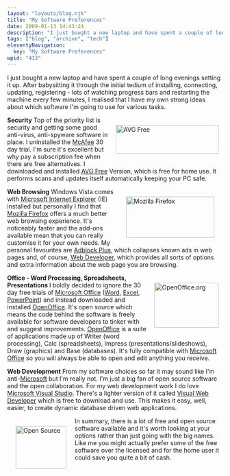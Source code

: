 ```yaml
---
layout: "layouts/blog.njk"
title: "My Software Preferences"
date: 2009-01-13 14:43:24
description: "I just bought a new laptop and have spent a couple of long evenings setting it up"
tags: ["blog", "archive", "tech"]
eleventyNavigation:
  key: "My Software Preferences"
wpid: "413"
---
```


I just bought a new laptop and have spent a couple of long evenings setting it up. After babysitting it through the initial tedium of installing, connecting, updating, registering - lots of watching progress bars and restarting the machine every few minutes, I realised that I have my own strong ideas about which software I'm going to use for various tasks.

<a href="https://free.avg.com/" target="_blank"><img class="alignright" style="float: right;border: 0;margin-left: 10px;margin-right: 10px;margin-top: 20px;margin-bottom: 20px" src="https://free.avg.com/stc/tpl/crp/img/frt/avg_logo_en.gif" alt="AVG Free" width="240" height="67" /></a><strong>Security</strong>
Top of the priority list is security and getting some good anti-virus, anti-spyware software in place. I uninstalled the <a href="https://www.mcafee.com/" target="_blank">McAfee</a> 30 day trial. I'm sure it's excellent but why pay a subscription fee when there are free alternatives. I downloaded and installed <a href="https://free.avg.com/" target="_blank">AVG Free</a> Version, which is free for home use. It performs scans and updates itself automatically keeping your PC safe.

<a href="https://www.mozilla-europe.org/en/firefox/" target="_blank"><img class="alignright" style="border: 0pt none;margin: 20px;float: right" src="https://www.mozilla-europe.org/img/image-library/firefox-wordmark-horizontal_small.png" alt="Mozilla Firefox" width="206" height="96" /></a><strong>Web Browsing</strong>
Windows Vista comes with <a href="https://www.microsoft.com/windows/products/winfamily/ie/default.mspx" target="_blank">Microsoft Internet Explorer</a> (IE) installed but personally I find that <a href="https://www.mozilla-europe.org/en/firefox/" target="_blank">Mozilla Firefox</a> offers a much better web browsing experience. It's noticeably faster and the add-ons available mean that you can really customise it for your own needs. My personal favourites are <a href="https://addons.mozilla.org/en-US/firefox/addon/1865" target="_blank">Adblock Plus</a>, which collapses known ads in web pages and, of course, <a href="https://addons.mozilla.org/en-US/firefox/addon/60" target="_blank">Web Developer</a>, which provides all sorts of options and extra information about the web page you are browsing.

<a href="https://www.openoffice.org/" target="_blank"><img class="alignright" style="border: 0;float: right;margin-left: 10px;margin-right: 10px;margin-top: 20px;margin-bottom: 20px" src="https://why.openoffice.org/images/why_home.gif" alt="OpenOffice.org" width="150" height="105" /></a><strong>Office - Word Processing, Spreadsheets, Presentations
</strong>I boldly decided to ignore the 30 day free trials of <a href="https://office.microsoft.com/" target="_blank">Microsoft Office</a> (<a href="https://office.microsoft.com/word" target="_blank">Word</a>, <a href="https://office.microsoft.com/excel" target="_blank">Excel</a>, <a href="https://office.microsoft.com/powerpoint" target="_blank">PowerPoint</a>) and instead downloaded and installed <a href="https://www.openoffice.org/" target="_blank">OpenOffice</a>. It's open source which means the code behind the software is freely available for software developers to tinker with and suggest improvements. <a href="https://www.openoffice.org/" target="_blank">OpenOffice</a> is a suite of applications made up of Writer (word processing), Calc (spreadsheets), Impress (presentations/slideshows), Draw (graphics) and Base (databases). It's fully compatible with <a href="https://office.microsoft.com/" target="_blank">Microsoft Office</a> so you will always be able to open and edit anything you receive.

<strong>Web Development</strong>
From my software choices so far it may sound like I'm anti-<a href="https://www.microsoft.com/" target="_blank">Microsoft</a> but I'm really not. I'm just a big fan of open source software and the open collaboration. For my web development work I do love <a href="https://msdn.microsoft.com/en-gb/vstudio/default.aspx" target="_blank">Microsoft Visual Studio</a>. There's a lighter version of it called <a href="https://www.microsoft.com/express/vwd/" target="_blank">Visual Web Developer</a> which is free to download and use. This makes it easy, well, easier, to create dynamic database driven web applications.

<a href="https://www.opensource.org/" target="_blank"><img class="alignleft" style="float: left;border: 0;margin: 20px" src="https://www.opensource.org/files/garland_logo.png" alt="Open Source" width="118" height="100" /></a>In summary, there is a lot of free and open source software available and it's worth looking at your options rather than just going with the big names. Like me you might actually prefer some of the free software over the licensed and for the home user it could save you quite a bit of cash.
